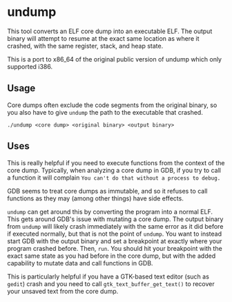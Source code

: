 # undump
This tool converts an ELF core dump into an executable ELF.
The output binary will attempt to resume at the exact same
location as where it crashed, with the same register, stack,
and heap state.

This is a port to x86_64 of the original public version of
undump which only supported i386.

## Usage
Core dumps often exclude the code segments from the original
binary, so you also have to give `undump` the path to the
executable that crashed.

`./undump <core dump> <original binary> <output binary>`

## Uses
This is really helpful if you need to execute functions from
the context of the core dump. Typically, when analyzing a
core dump in GDB, if you try to call a function it will
complain
`You can't do that without a process to debug.`

GDB seems to treat core dumps as immutable, and so it refuses
to call functions as they may (among other things) have
side effects.

`undump` can get around this by converting the program into
a normal ELF. This gets around GDB's issue with mutating a
core dump. The output binary from `undump` will likely crash
immediately with the same error as it did before if executed
normally, but that is not the point of `undump`. You want to
instead start GDB with the output binary and set a
breakpoint at exactly where your program crashed before.
Then, `run`. You should hit your breakpoint with the exact
same state as you had before in the core dump, but with the
added capability to mutate data and call functions in GDB.

This is particularly helpful if you have a GTK-based
text editor (such as `gedit`) crash and you need to call
`gtk_text_buffer_get_text()` to recover your unsaved
text from the core dump.

